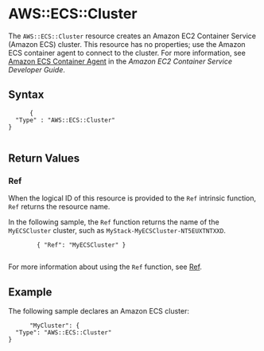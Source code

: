 AWS::ECS::Cluster
=================

The `AWS::ECS::Cluster` resource creates an Amazon EC2 Container Service (Amazon ECS) cluster. This resource has no properties; use the Amazon ECS container agent to connect to the cluster. For more information, see [Amazon ECS Container Agent](http://docs.aws.amazon.com/AmazonECS/latest/developerguide//ECS_agent.html) in the *Amazon EC2 Container Service Developer Guide*.

Syntax
------

``` {.programlisting}
      {
  "Type" : "AWS::ECS::Cluster"
}
    
```

Return Values
-------------

### Ref

When the logical ID of this resource is provided to the `Ref` intrinsic function, `Ref` returns the resource name.

In the following sample, the `Ref` function returns the name of the `MyECSCluster` cluster, such as `MyStack-MyECSCluster-NT5EUXTNTXXD`.

``` {.programlisting}
        { "Ref": "MyECSCluster" }
      
```

For more information about using the `Ref` function, see [Ref](intrinsic-function-reference-ref.html "Ref").

Example
-------

The following sample declares an Amazon ECS cluster:

``` {.programlisting}
      "MyCluster": {
  "Type": "AWS::ECS::Cluster"
}
    
```
